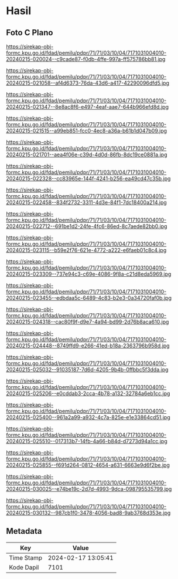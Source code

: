 # Hasil

## Foto C Plano

https://sirekap-obj-formc.kpu.go.id/fdad/pemilu/pdpr/71/71/03/10/04/7171031004010-20240215-020024--c9cade87-f0db-4ffe-997a-ff575786bb81.jpg

https://sirekap-obj-formc.kpu.go.id/fdad/pemilu/pdpr/71/71/03/10/04/7171031004010-20240215-021058--af4d6373-76da-43d6-a417-42290096dfd5.jpg

https://sirekap-obj-formc.kpu.go.id/fdad/pemilu/pdpr/71/71/03/10/04/7171031004010-20240215-021347--8e8ac8f6-e497-4eaf-aae7-644b966efd8d.jpg

https://sirekap-obj-formc.kpu.go.id/fdad/pemilu/pdpr/71/71/03/10/04/7171031004010-20240215-021515--a99eb851-fcc0-4ec8-a36a-b61b1d047b09.jpg

https://sirekap-obj-formc.kpu.go.id/fdad/pemilu/pdpr/71/71/03/10/04/7171031004010-20240215-021701--aea4f06e-c39d-4d0d-86fb-8dc19ce0881a.jpg

https://sirekap-obj-formc.kpu.go.id/fdad/pemilu/pdpr/71/71/03/10/04/7171031004010-20240215-022328--cc83965e-144f-4241-b256-ea49cd47c35b.jpg

https://sirekap-obj-formc.kpu.go.id/fdad/pemilu/pdpr/71/71/03/10/04/7171031004010-20240215-022458--834f2732-3311-4d3e-84f1-7dc18400a214.jpg

https://sirekap-obj-formc.kpu.go.id/fdad/pemilu/pdpr/71/71/03/10/04/7171031004010-20240215-022712--691be1d2-24fe-4fc6-86ed-8c7aede82bb0.jpg

https://sirekap-obj-formc.kpu.go.id/fdad/pemilu/pdpr/71/71/03/10/04/7171031004010-20240215-023115--b59e2f76-621e-4772-a222-e6faeb01c8c4.jpg

https://sirekap-obj-formc.kpu.go.id/fdad/pemilu/pdpr/71/71/03/10/04/7171031004010-20240215-023309--737e94c3-c69e-4086-9f8a-c21d8eda5969.jpg

https://sirekap-obj-formc.kpu.go.id/fdad/pemilu/pdpr/71/71/03/10/04/7171031004010-20240215-023455--edbdaa5c-6489-4c83-b2e3-0a34720faf0b.jpg

https://sirekap-obj-formc.kpu.go.id/fdad/pemilu/pdpr/71/71/03/10/04/7171031004010-20240215-024318--cac80f9f-d9e7-4a94-bd99-2d76b8aca610.jpg

https://sirekap-obj-formc.kpu.go.id/fdad/pemilu/pdpr/71/71/03/10/04/7171031004010-20240215-024448--8749ffd9-e266-41ed-b18a-2363796b958d.jpg

https://sirekap-obj-formc.kpu.go.id/fdad/pemilu/pdpr/71/71/03/10/04/7171031004010-20240215-025032--91035187-7d6d-4205-9b4b-0ffbbc5f3dda.jpg

https://sirekap-obj-formc.kpu.go.id/fdad/pemilu/pdpr/71/71/03/10/04/7171031004010-20240215-025206--e0cddab3-2cca-4b78-a132-32784a6eb1cc.jpg

https://sirekap-obj-formc.kpu.go.id/fdad/pemilu/pdpr/71/71/03/10/04/7171031004010-20240215-025400--961a2a99-a932-4c7a-825e-e1e33864cd51.jpg

https://sirekap-obj-formc.kpu.go.id/fdad/pemilu/pdpr/71/71/03/10/04/7171031004010-20240215-025510--017313b7-14fb-4a66-b84d-d7273d94a1cc.jpg

https://sirekap-obj-formc.kpu.go.id/fdad/pemilu/pdpr/71/71/03/10/04/7171031004010-20240215-025855--f691d264-0812-4654-a631-6663e9d6f2be.jpg

https://sirekap-obj-formc.kpu.go.id/fdad/pemilu/pdpr/71/71/03/10/04/7171031004010-20240215-030025--e74be19c-2d7d-4993-9dca-098795535799.jpg

https://sirekap-obj-formc.kpu.go.id/fdad/pemilu/pdpr/71/71/03/10/04/7171031004010-20240215-030132--987cb1f0-3478-4056-bad8-9ab3768d353e.jpg


## Metadata

| Key        | Value               |
| ---------- | ------------------- |
| Time Stamp | 2024-02-17 13:05:41 |
| Kode Dapil | 7101                |



